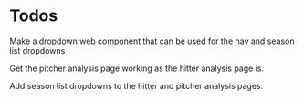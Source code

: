 # Todos

Make a dropdown web component that can be used for the nav and season list dropdowns

Get the pitcher analysis page working as the hitter analysis page is.

Add season list dropdowns to the hitter and pitcher analysis pages.
